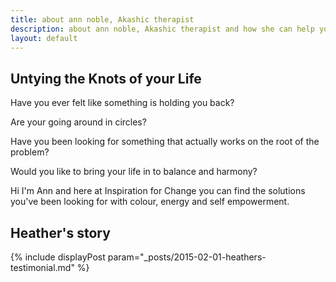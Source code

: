 ```yaml
---
title: about ann noble, Akashic therapist
description: about ann noble, Akashic therapist and how she can help you to free yourself, 
layout: default
---
```


## Untying the Knots of your Life

Have you ever felt like something is holding you back?

Are your going around in circles?

Have you been looking for something that actually works on the root of the problem?

Would you like to bring your life in to balance and harmony?

Hi I'm Ann and here at Inspiration for Change you can find the solutions you've been looking for with colour, energy and self empowerment.

## Heather's story

{% include displayPost param="_posts/2015-02-01-heathers-testimonial.md" %}
